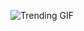 ![Trending GIF](https://media2.giphy.com/media/v1.Y2lkPThiYjIxNzcyZG9sdHN2Mmx1MDVhN2dzOWppODFsMGhkOHc0bDQ0djhsZTIxbnFlZyZlcD12MV9naWZzX3NlYXJjaCZjdD1n/566tFtJ7DQz1C0yg4c/giphy.gif)
